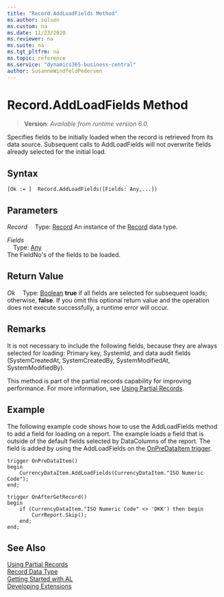 ```yaml
---
title: "Record.AddLoadFields Method"
ms.author: solsen
ms.custom: na
ms.date: 11/23/2020
ms.reviewer: na
ms.suite: na
ms.tgt_pltfrm: na
ms.topic: reference
ms.service: "dynamics365-business-central"
author: SusanneWindfeldPedersen
---
```

[//]: # (START>DO_NOT_EDIT)
[//]: # (IMPORTANT:Do not edit any of the content between here and the END>DO_NOT_EDIT.)
[//]: # (Any modifications should be made in the .xml files in the ModernDev repo.)
# Record.AddLoadFields Method
> **Version**: _Available from runtime version 6.0._

Specifies fields to be initially loaded when the record is retrieved from its data source. Subsequent calls to AddLoadFields will not overwrite fields already selected for the initial load.


## Syntax
```
[Ok := ]  Record.AddLoadFields([Fields: Any,...])
```
## Parameters
*Record*
&emsp;Type: [Record](record-data-type.md)
An instance of the [Record](record-data-type.md) data type.

*Fields*  
&emsp;Type: [Any](../any/any-data-type.md)  
The FieldNo's of the fields to be loaded.  


## Return Value
*Ok*
&emsp;Type: [Boolean](../boolean/boolean-data-type.md)
**true** if all fields are selected for subsequent loads; otherwise, **false**. If you omit this optional return value and the operation does not execute successfully, a runtime error will occur.  


[//]: # (IMPORTANT: END>DO_NOT_EDIT)

## Remarks
It is not necessary to include the following fields, because they are always selected for loading: Primary key, SystemId, and data audit fields (SystemCreatedAt, SystemCreatedBy, SystemModifiedAt, SystemModifiedBy).

This method is part of the partial records capability for improving performance. For more information, see [Using Partial Records](../../devenv-partial-records.md).

## Example

The following example code shows how to use the AddLoadFields method to add a field for loading on a report. The example loads a field that is outside of the default fields selected by DataColumns of the report. The field is added by using the AddLoadFields on the [OnPreDataItem trigger](../../triggers/devenv-onpredataitem-trigger.md).

```al
trigger OnPreDataItem()
begin
    CurrencyDataItem.AddLoadFields(CurrencyDataItem."ISO Numeric Code");
end;

trigger OnAfterGetRecord()
begin
    if (CurrencyDataItem."ISO Numeric Code" <> 'DKK') then begin
        CurrReport.Skip();
    end;
end;
```

## See Also

[Using Partial Records](../../devenv-partial-records.md)  
[Record Data Type](record-data-type.md)  
[Getting Started with AL](../../devenv-get-started.md)  
[Developing Extensions](../../devenv-dev-overview.md)
